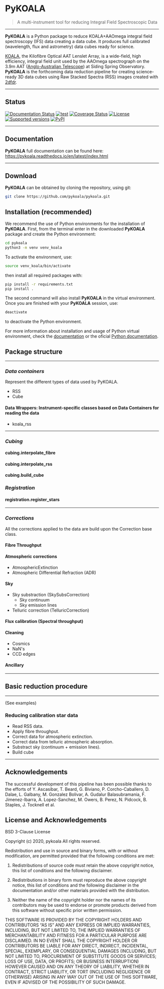 # PyKOALA

> A multi-instrument tool for reducing Integral Field Spectroscopic Data

---

**PyKOALA** is a Python package to reduce KOALA+AAOmega integral field spectroscopy (IFS) data creating a data cube. It produces full calibrated (wavelength, flux and astrometry) data cubes ready for science.

[KOALA][koala_website], the Kilofibre Optical AAT Lenslet Array, is a wide-field, high efficiency, integral field unit used by the 
AAOmega spectrograph on the 3.9m AAT ([Anglo-Australian Telescope][aat_website]) at Siding Spring Observatory. **PyKOALA** is the forthcoming data reduction pipeline for creating science-ready 3D data cubes using Raw Stacked Spectra (RSS) images created with [2dfdr][2dfdr_website].

[koala_website]: https://aat.anu.edu.au/science/instruments/current/koala/overview
[aat_website]: https://aat.anu.edu.au/about-us/AAT
[2dfdr_website]: https://aat.anu.edu.au/science/instruments/current/AAOmega/reduction

---
## Status
[![Documentation Status](https://readthedocs.org/projects/pykoala/badge/?version=latest)](https://pykoala.readthedocs.io/en/latest/?badge=latest)
[![test](https://github.com/pykoala/pykoala/actions/workflows/test.yml/badge.svg)](https://github.com/pykoala/pykoala/actions/workflows/test.yml)
[![Coverage Status](https://codecov.io/github/pykoala/koala/coverage.svg?branch=master)](https://codecov.io/github/pykoala/koala?branch=master)
[![License](https://img.shields.io/pypi/l/pykoala-ifs.svg)](https://pypi.python.org/pypi/pykoala-ifs/)
[![Supported versions](https://img.shields.io/pypi/pyversions/pykoala-ifs.svg)](https://pypi.python.org/pypi/pykoala-ifs/)
[![PyPI](https://img.shields.io/pypi/status/pykoala-ifs.svg)](https://pypi.python.org/pypi/pykoala-ifs/)

---
## Documentation

**PyKOALA** full documentation can be found here: https://pykoala.readthedocs.io/en/latest/index.html

---
## Download

**PyKOALA** can be obtained by cloning the repository, using git:

```bash
git clone https://github.com/pykoala/pykoala.git
```

## Installation (recommended)

We recommend the use of Python environments for the installation of **PyKOALA**. First, from the terminal enter in the downloaded **PyKOALA** package and create the Python environment:

```bash
cd pykoala
python3 -m venv venv_koala
```

To activate the environment, use:

```bash
source venv_koala/bin/activate
```

then install all required packages with:

```bash
pip install -r requirements.txt
pip install .
```

The second command will also install **PyKOALA** in the virtual environment. Once you are finished with your **PyKOALA** session, use:

```bash
deactivate
```

to deactivate the Python environment.

For more information about installation and usage of Python virtual environment, check the [documentation](https://pykoala.readthedocs.io/en/latest/getting-started/virtual-environment.html) or the oficial [Python documentation](https://docs.python.org/3/library/venv.html).

## Package structure

---

### *Data containers*
Represent the different types of data used by PyKOALA.
- RSS
- Cube
#### Data Wrappers: Instrument-specific classes based on Data Containers for reading the data
- koala_rss

---

### *Cubing*
#### cubing.interpolate_fibre
#### cubing.interpolate_rss
#### cubing.build_cube

### *Registration*
#### registration.register_stars

---


### *Corrections*

All the corrections applied to the data are build upon the Correction base class.

#### Fibre Throughput
#### Atmospheric corrections
- AtmosphericExtinction
- Atmospheric Differential Refraction (ADR)
#### Sky
- Sky substraction (SkySubsCorrection)
  - Sky continuum
  - Sky emission lines
- Telluric correction (TelluricCorrection)
#### Flux calibration (Spectral throughput)
#### Cleaning
- Cosmics
- NaN's
- CCD edges

#### Ancillary

---

## Basic reduction procedure

---
(See examples)

### Reducing calibration star data

- Read RSS data.
- Apply fibre throughput.
- Correct data for atmospheric extinction.
- Correct data from telluric atmospheric absorption.
- Substract sky (continuum + emission lines).
- Build cube


---
## Acknowledgements

The successful development of this pipeline has been possible thanks to the efforts of Y. Ascasibar, T. Beard, G. Biviano, P. Corcho-Caballero, D. Dalae, L. Galbany, M. Gonzalez Bolivar, A. Gudalur Balasubramania, F. Jimenez-Ibarra, A. Lopez-Sanchez, M. Owers, B. Perez, N. Pidcock, B. Staples, J. Tocknell et al.


## License and Acknowledgements

BSD 3-Clause License

Copyright (c) 2020, pykoala All rights reserved.

Redistribution and use in source and binary forms, with or without modification, are permitted provided that the following conditions are met:

1. Redistributions of source code must retain the above copyright notice, this list of conditions and the following disclaimer.
    
2. Redistributions in binary form must reproduce the above copyright notice, this list of conditions and the following disclaimer in the documentation and/or other materials provided with the distribution.
    
3. Neither the name of the copyright holder nor the names of its contributors may be used to endorse or promote products derived from this software without specific prior written permission.
    

THIS SOFTWARE IS PROVIDED BY THE COPYRIGHT HOLDERS AND CONTRIBUTORS “AS IS” AND ANY EXPRESS OR IMPLIED WARRANTIES, INCLUDING, BUT NOT LIMITED TO, THE IMPLIED WARRANTIES OF MERCHANTABILITY AND FITNESS FOR A PARTICULAR PURPOSE ARE DISCLAIMED. IN NO EVENT SHALL THE COPYRIGHT HOLDER OR CONTRIBUTORS BE LIABLE FOR ANY DIRECT, INDIRECT, INCIDENTAL, SPECIAL, EXEMPLARY, OR CONSEQUENTIAL DAMAGES (INCLUDING, BUT NOT LIMITED TO, PROCUREMENT OF SUBSTITUTE GOODS OR SERVICES; LOSS OF USE, DATA, OR PROFITS; OR BUSINESS INTERRUPTION) HOWEVER CAUSED AND ON ANY THEORY OF LIABILITY, WHETHER IN CONTRACT, STRICT LIABILITY, OR TORT (INCLUDING NEGLIGENCE OR OTHERWISE) ARISING IN ANY WAY OUT OF THE USE OF THIS SOFTWARE, EVEN IF ADVISED OF THE POSSIBILITY OF SUCH DAMAGE.